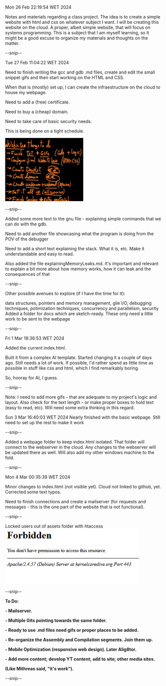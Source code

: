 
Mon 26 Feb 22:19:54 WET 2024

Notes and materials regarding a class project. 
The idea is to create a simple website with html and css on whatever subject I want.
I will be creating this website on the cloud. A proper, albeit simple website, that will focus on systems programming. This is a subject that I am myself learning, so it might be a good excuse to organize my materials and thoughts on the matter.

--snip--

Tue 27 Feb 11:04:22 WET 2024

Need to finish writing the gcc and gdb .md files, create and edit the small snippet gifs and then start working on the HTML and CSS.

When that is (mostly) set up, I can create the infraestructure on the cloud to house my webpage.

Need to add a (free) certificate.

Need to buy a (cheap) domain.

Need to take care of basic security needs.

This is being done on a tight schedule.

<img src="imgs/thingstodo.png" alt="daily reminder" width="50%">

--snip--

Added some more text to the gnu file - explaining simple commands that we can do with the gdb.

Need to add another file showcasing what the program is doing from the POV of the debugger

Need to add a short text explaining the stack. What it is, etc. Make it understandable and easy to read.

Also added the file explainingMemoryLeaks.md. 
It's important and relevant to explain a bit more about how memory works, how it can leak and the consequences of that

--snip--

Other possible avenues to explore (if I have the time for it):

data structures, pointers and memory management, gile I/O, debugging techniques, potimization techniques, concurrency and parallelism, security
Added a folder for docs which are sketch-ready. These only need a little work to be sent to the webpage

--snip--

Fri  1 Mar 18:36:53 WET 2024

Added the current index.html.

Built it from a complex AI template. Started changing it a couple of days ago. Still needs a lot of work.
If possible, I'd rather spend as little time as possible in stuff like css and html, which I find remarkably boring.

So, hooray for AI, I guess.

--snip--

Note: I need to add more gifs - that are adequate to my project's logic and layout.
Also check for the text length - or make proper boxes to hold text (easy to read, etc). Will need some extra thinking in this regard.
 
Sun  3 Mar 16:40:03 WET 2024
Nearly finished with the basic webpage. Still need to set up the rest to make it work
 
--snip--

Added a webpage folder to keep index.html isolated. That folder will connect to the webserver in the cloud. Any changes to the webserver will be updated there as well. Will also add my other windows machine to the fold.

--snip--

Mon  4 Mar 00:35:39 WET 2024

Minor changes to index.html (not visible yet). Cloud not linked to github, yet. Corrected some text typos.

Need to finish connections and create a mailserver (for requests and messages - this is the one part of the website that is not functional).

--snip--

Locked users out of assets folder with htaccess
![Closed Assets Folder](imgs/htaccess.png)

--snip--

**To Do:**

**- Mailserver.**

**- Multiple Gits pointing towards the same folder.**

**- Ready to use .md files need gifs or proper places to be added.**

**- Re-organize the Assembly and Compilation segments. Join them up.**

**- Mobile Optimization (responsive web design). Later Alig8tor.**

**- Add more content; develop YT content; add to site; other media sites.**

**(Like Mithreas said, "it's work").**

--snip--
